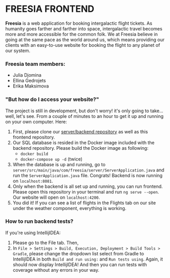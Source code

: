 # FREESIA FRONTEND

**Freesia** is a web application for booking intergalactic flight tickets. As humanity goes farther and farther into space, intergalactic travel becomes more and more accessible for the common folk. We at Freesia believe in going at the same pace as the world around us, which means providing our clients with an easy-to-use website for booking the flight to any planet of our system.

### Freesia team members:
- Julia Djomina
- Ellina Gedrojets
- Erika Maksimova

### "But how do I access your website?"
The project is still in development, but don't worry! it's only going to take... well, let's see. From a couple of minutes to an hour to get it up and running on your own computer. Here:
1. First, please clone our [server/backend repository](https://gitlab.cs.ttu.ee/judjom/iti0302-2021) as well as this frontend repository.
2. Our SQL database is resided in the Docker image included with the backend repository. Please build the Docker image as following:
    - `docker build`
    - `docker-compose up -d` (twice)
3. When the database is up and running, go to `server/src/main/java/com/freesia/server/ServerApplication.java` and run the `ServerApplication.java` file. Congrats! Backend is now running on `localhost:8081`.
4. Only when the backend is all set up and running, you can run frontend. Please open this repository in your terminal and run `ng serve --open`. Our website will open on `localhost:4200`.
5. You did it! If you can see a list of flights in the Flights tab on our site under the weather component, everything is working.

### How to run backend tests?
If you're using IntellijIDEA:
1. Please go to the File tab. Then, 
2. In `File > Settings > Build, Execution, Deployment > Build Tools > Gradle`, please change the dropdown list select from Gradle to IntellijIDEA in both `Build and run using:` and `Run tests using`. Again, it should now display IntellijIDEA! And then you can run tests with coverage without any errors in your way.
